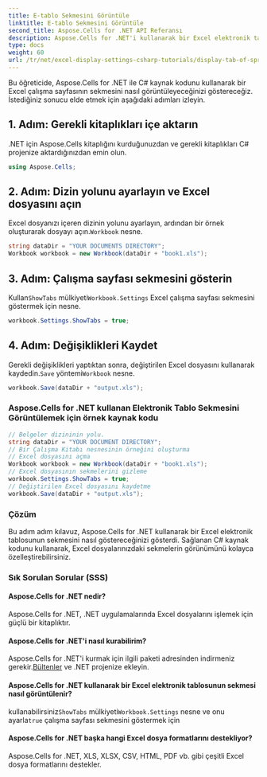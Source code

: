 ```yaml
---
title: E-tablo Sekmesini Görüntüle
linktitle: E-tablo Sekmesini Görüntüle
second_title: Aspose.Cells for .NET API Referansı
description: Aspose.Cells for .NET'i kullanarak bir Excel elektronik tablosu sekmesi görüntüleyin.
type: docs
weight: 60
url: /tr/net/excel-display-settings-csharp-tutorials/display-tab-of-spreadsheet/
---
```

Bu öğreticide, Aspose.Cells for .NET ile C# kaynak kodunu kullanarak bir Excel çalışma sayfasının sekmesini nasıl görüntüleyeceğinizi göstereceğiz. İstediğiniz sonucu elde etmek için aşağıdaki adımları izleyin.

## 1. Adım: Gerekli kitaplıkları içe aktarın

.NET için Aspose.Cells kitaplığını kurduğunuzdan ve gerekli kitaplıkları C# projenize aktardığınızdan emin olun.

```csharp
using Aspose.Cells;
```

## 2. Adım: Dizin yolunu ayarlayın ve Excel dosyasını açın

 Excel dosyanızı içeren dizinin yolunu ayarlayın, ardından bir örnek oluşturarak dosyayı açın.`Workbook` nesne.

```csharp
string dataDir = "YOUR DOCUMENTS DIRECTORY";
Workbook workbook = new Workbook(dataDir + "book1.xls");
```

## 3. Adım: Çalışma sayfası sekmesini gösterin

 Kullan`ShowTabs` mülkiyeti`Workbook.Settings` Excel çalışma sayfası sekmesini göstermek için nesne.

```csharp
workbook.Settings.ShowTabs = true;
```

## 4. Adım: Değişiklikleri Kaydet

 Gerekli değişiklikleri yaptıktan sonra, değiştirilen Excel dosyasını kullanarak kaydedin.`Save` yöntemi`Workbook` nesne.

```csharp
workbook.Save(dataDir + "output.xls");
```

### Aspose.Cells for .NET kullanan Elektronik Tablo Sekmesini Görüntülemek için örnek kaynak kodu 

```csharp
// Belgeler dizininin yolu.
string dataDir = "YOUR DOCUMENT DIRECTORY";
// Bir Çalışma Kitabı nesnesinin örneğini oluşturma
// Excel dosyasını açma
Workbook workbook = new Workbook(dataDir + "book1.xls");
// Excel dosyasının sekmelerini gizleme
workbook.Settings.ShowTabs = true;
// Değiştirilen Excel dosyasını kaydetme
workbook.Save(dataDir + "output.xls");
```

### Çözüm

Bu adım adım kılavuz, Aspose.Cells for .NET kullanarak bir Excel elektronik tablosunun sekmesini nasıl göstereceğinizi gösterdi. Sağlanan C# kaynak kodunu kullanarak, Excel dosyalarınızdaki sekmelerin görünümünü kolayca özelleştirebilirsiniz.

### Sık Sorulan Sorular (SSS)

#### Aspose.Cells for .NET nedir?

Aspose.Cells for .NET, .NET uygulamalarında Excel dosyalarını işlemek için güçlü bir kitaplıktır.

#### Aspose.Cells for .NET'i nasıl kurabilirim?

 Aspose.Cells for .NET'i kurmak için ilgili paketi adresinden indirmeniz gerekir.[Bültenler](https://releases/aspose.com/cells/net/) ve .NET projenize ekleyin.

#### Aspose.Cells for .NET kullanarak bir Excel elektronik tablosunun sekmesi nasıl görüntülenir?

 kullanabilirsiniz`ShowTabs` mülkiyeti`Workbook.Settings` nesne ve onu ayarla`true` çalışma sayfası sekmesini göstermek için

#### Aspose.Cells for .NET başka hangi Excel dosya formatlarını destekliyor?

Aspose.Cells for .NET, XLS, XLSX, CSV, HTML, PDF vb. gibi çeşitli Excel dosya formatlarını destekler.
